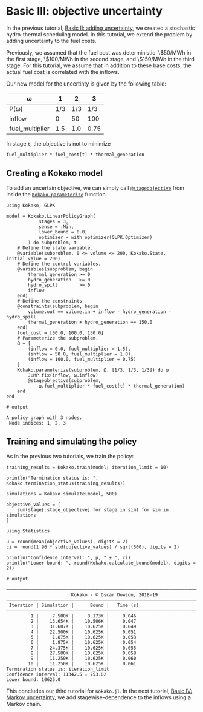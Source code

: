 # Basic III: objective uncertainty

In the previous tutorial, [Basic II: adding uncertainty](@ref), we created a
stochastic hydro-thermal scheduling model. In this tutorial, we extend the
problem by adding uncertainty to the fuel costs.

Previously, we assumed that the fuel cost was deterministic: \\\$50/MWh in the
first stage, \\\$100/MWh in the second stage, and \\\$150/MWh in the third
stage. For this tutorial, we assume that in addition to these base costs, the
actual fuel cost is correlated with the inflows.

Our new model for the uncertinty is given by the following table:

| ω               |   1 |   2 |    3 |
| ----            | --- | --- | ---- |
| P(ω)            | 1/3 | 1/3 |  1/3 |
| inflow          |   0 |  50 |  100 |
| fuel_multiplier | 1.5 | 1.0 | 0.75 |


In stage `t`, the objective is not to minimize

`fuel_multiplier * fuel_cost[t] * thermal_generation`

## Creating a Kokako model

To add an uncertain objective, we can simply call [`@stageobjective`](@ref) from
inside the [`Kokako.parameterize`](@ref) function.

```jldoctest tutorial_two
using Kokako, GLPK

model = Kokako.LinearPolicyGraph(
            stages = 3,
            sense = :Min,
            lower_bound = 0.0,
            optimizer = with_optimizer(GLPK.Optimizer)
        ) do subproblem, t
    # Define the state variable.
    @variable(subproblem, 0 <= volume <= 200, Kokako.State, initial_value = 200)
    # Define the control variables.
    @variables(subproblem, begin
        thermal_generation >= 0
        hydro_generation   >= 0
        hydro_spill        >= 0
        inflow
    end)
    # Define the constraints
    @constraints(subproblem, begin
        volume.out == volume.in + inflow - hydro_generation - hydro_spill
        thermal_generation + hydro_generation == 150.0
    end)
    fuel_cost = [50.0, 100.0, 150.0]
    # Parameterize the subproblem.
    Ω = [
        (inflow = 0.0, fuel_multiplier = 1.5),
        (inflow = 50.0, fuel_multiplier = 1.0),
        (inflow = 100.0, fuel_multiplier = 0.75)
    ]
    Kokako.parameterize(subproblem, Ω, [1/3, 1/3, 1/3]) do ω
        JuMP.fix(inflow, ω.inflow)
        @stageobjective(subproblem,
            ω.fuel_multiplier * fuel_cost[t] * thermal_generation)
    end
end

# output

A policy graph with 3 nodes.
 Node indices: 1, 2, 3
```

## Training and simulating the policy

As in the previous two tutorials, we train the policy:
```jldoctest tutorial_two; filter=[r"\|.+?\n", r"Confidence interval.+?\n"]
training_results = Kokako.train(model; iteration_limit = 10)

println("Termination status is: ", Kokako.termination_status(training_results))

simulations = Kokako.simulate(model, 500)

objective_values = [
    sum(stage[:stage_objective] for stage in sim) for sim in simulations
]

using Statistics

μ = round(mean(objective_values), digits = 2)
ci = round(1.96 * std(objective_values) / sqrt(500), digits = 2)

println("Confidence interval: ", μ, " ± ", ci)
println("Lower bound: ", round(Kokako.calculate_bound(model), digits = 2))

# output

———————————————————————————————————————————————————————————————————————————————
                        Kokako - © Oscar Dowson, 2018-19.
———————————————————————————————————————————————————————————————————————————————
 Iteration | Simulation |      Bound |   Time (s)
———————————————————————————————————————————————————————————————————————————————
         1 |     7.500K |     8.173K |     0.046
         2 |    13.654K |    10.506K |     0.047
         3 |    31.607K |    10.625K |     0.049
         4 |    22.500K |    10.625K |     0.051
         5 |     1.875K |    10.625K |     0.053
         6 |     1.875K |    10.625K |     0.054
         7 |    24.375K |    10.625K |     0.055
         8 |    27.500K |    10.625K |     0.058
         9 |    11.250K |    10.625K |     0.060
        10 |    11.250K |    10.625K |     0.061
Termination status is: iteration_limit
Confidence interval: 11342.5 ± 753.02
Lower bound: 10625.0
```

This concludes our third tutorial for `Kokako.jl`. In the next tutorial,
[Basic IV: Markov uncertainty](@ref), we add stagewise-dependence to the
inflows using a Markov chain.
